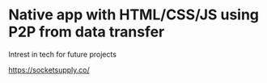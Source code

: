 # Native app with HTML/CSS/JS using P2P from data transfer

Intrest in tech for future projects

https://socketsupply.co/
